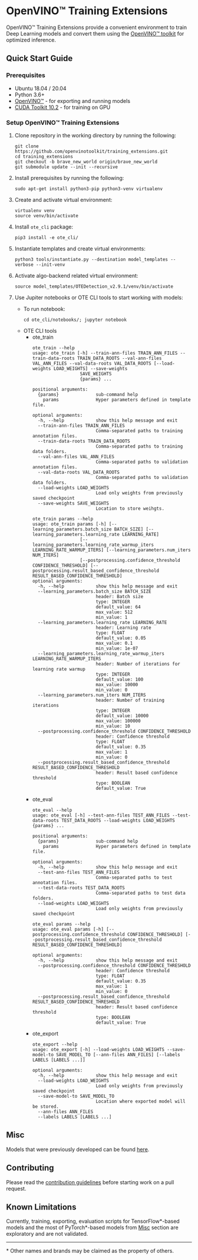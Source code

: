 # OpenVINO™ Training Extensions

OpenVINO™ Training Extensions provide a convenient environment to train
Deep Learning models and convert them using the [OpenVINO™
toolkit](https://software.intel.com/en-us/openvino-toolkit) for optimized
inference.

## Quick Start Guide

### Prerequisites
* Ubuntu 18.04 / 20.04
* Python 3.6+
* [OpenVINO™](https://software.intel.com/en-us/openvino-toolkit) - for exporting and running models
* [CUDA Toolkit 10.2](https://developer.nvidia.com/cuda-10.2-download-archive) - for training on GPU

### Setup OpenVINO™ Training Extensions

1. Clone repository in the working directory by running the following:
    ```
    git clone https://github.com/openvinotoolkit/training_extensions.git
    cd training_extensions
    git checkout -b brave_new_world origin/brave_new_world
    git submodule update --init --recursive
    ```

2. Install prerequisites by running the following:
    ```
    sudo apt-get install python3-pip python3-venv virtualenv
    ```

3. Create and activate virtual environment:
    ```
    virtualenv venv
    source venv/bin/activate
    ```

4. Install `ote_cli` package:
    ```
    pip3 install -e ote_cli/
    ```
    
5. Instantiate templates and create virtual environments:
   ```
   python3 tools/instantiate.py --destination model_templates --verbose --init-venv
   ```
6. Activate algo-backend related virtual environment:
   ```
   source model_templates/OTEDetection_v2.9.1/venv/bin/activate
   ```
7. Use Jupiter notebooks or OTE CLI tools to start working with models:
   * To run notebook:
     ```
     cd ote_cli/notebooks/; jupyter notebook
     ```
   * OTE CLI tools
      * ote_train
          ```
          ote_train --help
          usage: ote_train [-h] --train-ann-files TRAIN_ANN_FILES --train-data-roots TRAIN_DATA_ROOTS --val-ann-files VAL_ANN_FILES --val-data-roots VAL_DATA_ROOTS [--load-weights LOAD_WEIGHTS] --save-weights
                            SAVE_WEIGHTS
                            {params} ...

          positional arguments:
            {params}              sub-command help
              params              Hyper parameters defined in template file.

          optional arguments:
            -h, --help            show this help message and exit
            --train-ann-files TRAIN_ANN_FILES
                                  Comma-separated paths to training annotation files.
            --train-data-roots TRAIN_DATA_ROOTS
                                  Comma-separated paths to training data folders.
            --val-ann-files VAL_ANN_FILES
                                  Comma-separated paths to validation annotation files.
            --val-data-roots VAL_DATA_ROOTS
                                  Comma-separated paths to validation data folders.
            --load-weights LOAD_WEIGHTS
                                  Load only weights from previously saved checkpoint
            --save-weights SAVE_WEIGHTS
                                  Location to store weihgts.
          ```
          ```
          ote_train params --help
          usage: ote_train params [-h] [--learning_parameters.batch_size BATCH_SIZE] [--learning_parameters.learning_rate LEARNING_RATE]
                            [--learning_parameters.learning_rate_warmup_iters LEARNING_RATE_WARMUP_ITERS] [--learning_parameters.num_iters NUM_ITERS]
                            [--postprocessing.confidence_threshold CONFIDENCE_THRESHOLD] [--postprocessing.result_based_confidence_threshold RESULT_BASED_CONFIDENCE_THRESHOLD]
          optional arguments:
            -h, --help            show this help message and exit
            --learning_parameters.batch_size BATCH_SIZE
                                  header: Batch size
                                  type: INTEGER
                                  default_value: 64
                                  max_value: 512
                                  min_value: 1
            --learning_parameters.learning_rate LEARNING_RATE
                                  header: Learning rate
                                  type: FLOAT
                                  default_value: 0.05
                                  max_value: 0.1
                                  min_value: 1e-07
            --learning_parameters.learning_rate_warmup_iters LEARNING_RATE_WARMUP_ITERS
                                  header: Number of iterations for learning rate warmup
                                  type: INTEGER
                                  default_value: 100
                                  max_value: 10000
                                  min_value: 0
            --learning_parameters.num_iters NUM_ITERS
                                  header: Number of training iterations
                                  type: INTEGER
                                  default_value: 10000
                                  max_value: 100000
                                  min_value: 10
            --postprocessing.confidence_threshold CONFIDENCE_THRESHOLD
                                  header: Confidence threshold
                                  type: FLOAT
                                  default_value: 0.35
                                  max_value: 1
                                  min_value: 0
            --postprocessing.result_based_confidence_threshold RESULT_BASED_CONFIDENCE_THRESHOLD
                                  header: Result based confidence threshold
                                  type: BOOLEAN
                                  default_value: True
          ```
      * ote_eval
          ```
          ote_eval --help
          usage: ote_eval [-h] --test-ann-files TEST_ANN_FILES --test-data-roots TEST_DATA_ROOTS --load-weights LOAD_WEIGHTS {params} ...

          positional arguments:
            {params}              sub-command help
              params              Hyper parameters defined in template file.

          optional arguments:
            -h, --help            show this help message and exit
            --test-ann-files TEST_ANN_FILES
                                  Comma-separated paths to test annotation files.
            --test-data-roots TEST_DATA_ROOTS
                                  Comma-separated paths to test data folders.
            --load-weights LOAD_WEIGHTS
                                  Load only weights from previously saved checkpoint
          ```
          ```
          ote_eval params --help
          usage: ote_eval params [-h] [--postprocessing.confidence_threshold CONFIDENCE_THRESHOLD] [--postprocessing.result_based_confidence_threshold RESULT_BASED_CONFIDENCE_THRESHOLD]

          optional arguments:
            -h, --help            show this help message and exit
            --postprocessing.confidence_threshold CONFIDENCE_THRESHOLD
                                  header: Confidence threshold
                                  type: FLOAT
                                  default_value: 0.35
                                  max_value: 1
                                  min_value: 0
            --postprocessing.result_based_confidence_threshold RESULT_BASED_CONFIDENCE_THRESHOLD
                                  header: Result based confidence threshold
                                  type: BOOLEAN
                                  default_value: True
          ```
      * ote_export
          ```
          ote_export --help
          usage: ote_export [-h] --load-weights LOAD_WEIGHTS --save-model-to SAVE_MODEL_TO [--ann-files ANN_FILES] [--labels LABELS [LABELS ...]]

          optional arguments:
            -h, --help            show this help message and exit
            --load-weights LOAD_WEIGHTS
                                  Load only weights from previously saved checkpoint
            --save-model-to SAVE_MODEL_TO
                                  Location where exported model will be stored.
            --ann-files ANN_FILES
            --labels LABELS [LABELS ...]
          ```
## Misc

Models that were previously developed can be found [here](misc).

## Contributing

Please read the [contribution guidelines](CONTRIBUTING.md) before starting work on a pull request.

## Known Limitations

Currently, training, exporting, evaluation scripts for TensorFlow\*-based models and the most of PyTorch\*-based models from [Misc](#misc) section are exploratory and are not validated.

---
\* Other names and brands may be claimed as the property of others.
